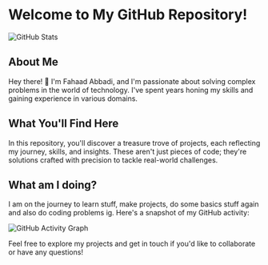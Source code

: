 # Welcome to My GitHub Repository!

![GitHub Stats](https://github-readme-stats.vercel.app/api?username=fahaad-abbadi&show_icons=true&count_private=true&hide=contribs)

## About Me

Hey there! 👋 I'm Fahaad Abbadi, and I'm passionate about solving complex problems in the world of technology. I've spent years honing my skills and gaining experience in various domains.

## What You'll Find Here

In this repository, you'll discover a treasure trove of projects, each reflecting my journey, skills, and insights. These aren't just pieces of code; they're solutions crafted with precision to tackle real-world challenges.


## What am I doing?
I am on the journey to learn stuff, make projects, do some basics stuff again and also do coding problems ig. Here's a snapshot of my GitHub activity:

![GitHub Activity Graph](https://activity-graph.herokuapp.com/graph?username=yourusername&theme=github)

Feel free to explore my projects and get in touch if you'd like to collaborate or have any questions!
